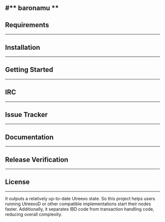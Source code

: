 #** baronamu **
---
## Requirements
---
## Installation
---
## Getting Started
---
## IRC
---
## Issue Tracker
---
## Documentation
---
## Release Verification
---
## License
---
It outputs a relatively up-to-date Utreexo state. 
So this project helps users running UtreexoD or other compatible implementations start their nodes faster. 
Additionally, it separates IBD code from transaction handling code, reducing overall complexity.
